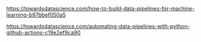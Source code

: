 https://towardsdatascience.com/how-to-build-data-pipelines-for-machine-learning-b97bbef050a5

https://towardsdatascience.com/automating-data-pipelines-with-python-github-actions-c19e2ef9ca90
